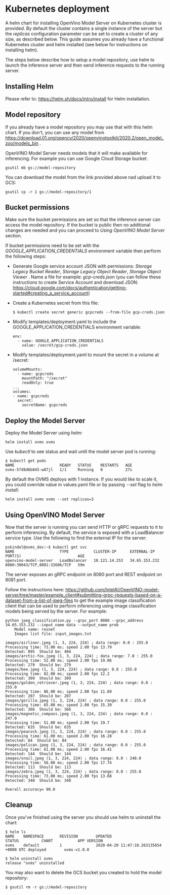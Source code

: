 # Kubernetes deployment

A helm chart for installing OpenVino Model Server on Kubernetes cluster is provided. By default the cluster contains 
a single instance of the server but the _replicas_ configuration parameter can be set to create a cluster 
of any size, as described below. This guide assumes you already have a functional Kubernetes cluster and helm 
installed (see below for instructions on installing helm).

The steps below describe how to setup a model repository, use helm to launch the inference server and then send 
inference requests to the running server. 

## Installing Helm

Please refer to: https://helm.sh/docs/intro/install for Helm installation.

## Model repository

If you already have a model repository you may use that with this helm chart. If you don't, you can use any model
from https://download.01.org/opencv/2020/openvinotoolkit/2020.2/open_model_zoo/models_bin .

OpenVINO Model Server needs models that it will make available for inferencing. For example you can 
use Google Cloud Storage bucket:
```shell script
gsutil mb gs://model-repository
```

You can download the model from the link provided above nad upload it to GCS:
```shell script
gsutil cp -r 1 gs://model-repository/1
```

## Bucket permissions

Make sure the bucket permissions are set so that the inference server can access the model repository. If the bucket 
is public then no additional changes are needed and you can proceed to _Using OpenVINO Model Server_ section.

If bucket permissions need to be set with the _GOOGLE_APPLICATION_CREDENTIALS_ environment variable then perform the 
following steps:

* Generate Google service account JSON with permissions: _Storage Legacy Bucket Reader_, _Storage Legacy Object Reader_,
 _Storage Object Viewer_ . Name a file for example: _gcp-creds.json_ 
(you can follow these instructions to create Service Account and download JSON: 
https://cloud.google.com/docs/authentication/getting-started#creating_a_service_account)
* Create a Kubernetes secret from this file:

      $ kubectl create secret generic gcpcreds --from-file gcp-creds.json

* Modify templates/deployment.yaml to include the GOOGLE_APPLICATION_CREDENTIALS environment variable:
      
      env:
        - name: GOOGLE_APPLICATION_CREDENTIALS
          value: /secret/gcp-creds.json

* Modify templates/deployment.yaml to mount the secret in a volume at /secret:

      volumeMounts:
        - name: gcpcreds
          mountPath: "/secret"
          readOnly: true
      ...
      volumes:
      - name: gcpcreds
        secret:
          secretName: gcpcreds
          
## Deploy the Model Server

Deploy the Model Server using _helm_:
```shell script
helm install ovms ovms
```

Use _kubectl_ to see status and wait until the model server pod is running:
```shell script
$ kubectl get pods
NAME                    READY   STATUS    RESTARTS   AGE
ovms-5fd8d6b845-w87jl   1/1     Running   0          27s
```

By default the OVMS deploys with 1 instance. If you would like to scale it, you could override value in values.yaml
file or by passing _--set_ flag to _helm install_:

```shell script
helm install ovms ovms --set replicas=3
```

## Using OpenVINO Model Server

Now that the server is running you can send HTTP or gRPC requests to it to perform inferencing. 
By default, the service is exposed with a LoadBalancer service type. Use the following to find the 
external IP for the server:
```shell script
pskindel@ovms_dev:~$ kubectl get svc
NAME                    TYPE           CLUSTER-IP      EXTERNAL-IP     PORT(S)                         AGE
openvino-model-server   LoadBalancer   10.121.14.253   34.65.153.232   8080:30043/TCP,8081:32606/TCP   59m

```

The server exposes an gRPC endpoint on 8080 port and REST endpoint on 8081 port.

Follow the instructions here: https://github.com/IntelAI/OpenVINO-model-server/tree/master/example_client#submitting-grpc-requests-based-on-a-dataset-from-a-list-of-jpeg-files 
to get the example image classification client that can be used to perform inferencing using 
image classification models being served by the server. For example:

```shell script
python jpeg_classification.py --grpc_port 8080 --grpc_address 34.65.153.232 --input_name data --output_name prob
	Model name: resnet
	Images list file: input_images.txt

images/airliner.jpeg (1, 3, 224, 224) ; data range: 0.0 : 255.0
Processing time: 73.00 ms; speed 2.00 fps 13.79
Detected: 895  Should be: 404
images/arctic-fox.jpeg (1, 3, 224, 224) ; data range: 7.0 : 255.0
Processing time: 52.00 ms; speed 2.00 fps 19.06
Detected: 279  Should be: 279
images/bee.jpeg (1, 3, 224, 224) ; data range: 0.0 : 255.0
Processing time: 82.00 ms; speed 2.00 fps 12.2
Detected: 309  Should be: 309
images/golden_retriever.jpeg (1, 3, 224, 224) ; data range: 0.0 : 255.0
Processing time: 86.00 ms; speed 2.00 fps 11.69
Detected: 207  Should be: 207
images/gorilla.jpeg (1, 3, 224, 224) ; data range: 0.0 : 255.0
Processing time: 65.00 ms; speed 2.00 fps 15.39
Detected: 366  Should be: 366
images/magnetic_compass.jpeg (1, 3, 224, 224) ; data range: 0.0 : 247.0
Processing time: 51.00 ms; speed 2.00 fps 19.7
Detected: 635  Should be: 635
images/peacock.jpeg (1, 3, 224, 224) ; data range: 0.0 : 255.0
Processing time: 61.00 ms; speed 2.00 fps 16.28
Detected: 84  Should be: 84
images/pelican.jpeg (1, 3, 224, 224) ; data range: 0.0 : 255.0
Processing time: 61.00 ms; speed 2.00 fps 16.41
Detected: 144  Should be: 144
images/snail.jpeg (1, 3, 224, 224) ; data range: 0.0 : 248.0
Processing time: 56.00 ms; speed 2.00 fps 17.74
Detected: 113  Should be: 113
images/zebra.jpeg (1, 3, 224, 224) ; data range: 0.0 : 255.0
Processing time: 73.00 ms; speed 2.00 fps 13.68
Detected: 340  Should be: 340

Overall accuracy= 90.0
```

## Cleanup

Once you've finished using the server you should use helm to uninstall the chart:
```shell script
$ helm ls
NAME    NAMESPACE       REVISION        UPDATED                                 STATUS          CHART           APP VERSION
ovms    default         1               2020-04-20 11:47:18.263135654 +0000 UTC deployed        ovms-v1.0.0

$ helm uninstall ovms
release "ovms" uninstalled
```

You may also want to delete the GCS bucket you created to hold the model repository:
```shell script
$ gsutil rm -r gs://model-repository
```
